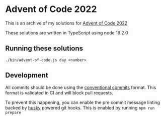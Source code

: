# Advent of Code 2022

This is an archive of my solutions for [Advent of Code 2022](https://adventofcode.com/2022)

These solutions are written in TypeScript using node 19.2.0

## Running these solutions

`./bin/advent-of-code.js day <number>`

## Development

All commits should be done using the [conventional commits](https://www.conventionalcommits.org/en/v1.0.0/) format. This format is validated in CI and will block pull requests.

To prevent this happening, you can enable the pre commit message linting backed by [husky](https://typicode.github.io/husky) powered git hooks. This is enabled by running `npm run prepare`
